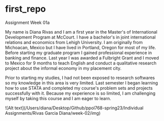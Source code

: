 # first_repo
Assignment Week 01a

My name is Diana Rivas and I am a first year in the Master's of International Development Program at McCourt. I have a bachelor's in joint international relations and economics from Lehigh University. I am originally from Michoacan, Mexico but I have lived in Portland, Oregon for most of my life. Before starting my graduate program I gained professional experience in banking and finance. Last year I was awarded a Fulbright Grant and I moved to Mexico for 9 months to teach English and conduct a qualitative research project about the informal economy in my placement city. 

Prior to starting my studies, I had not been exposed to research softwares so my knowledge in this area is very limited. Last semester I began learning how to use STATA and completed my course's problem sets and projects successfully with it. Because my experience is so limited, I am challenging myself by taking this course and I am eager to learn.  

![Alt text](/Users/diana/Desktop/Github/ppol768-spring23/Individual Assignments/Rivas Garcia Diana/week-02/img)

